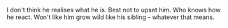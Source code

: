 I don't think he realises what he is. Best not to upset him. Who knows how he react. Won't like him grow wild like his sibling - whatever that means.
